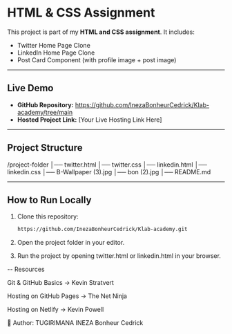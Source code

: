 # HTML & CSS Assignment  

This project is part of my **HTML and CSS assignment**. It includes:  

- Twitter Home Page Clone
- LinkedIn Home Page Clone
- Post Card Component (with profile image + post image)  

---

##  Live Demo  

- **GitHub Repository:** https://github.com/InezaBonheurCedrick/Klab-academy/tree/main  
- **Hosted Project Link:** [Your Live Hosting Link Here]  

---

##  Project Structure  
/project-folder
│── twitter.html
│── twitter.css
│── linkedin.html
│── linkedin.css
│── B-Wallpaper (3).jpg
│── bon (2).jpg
│── README.md


---

##  How to Run Locally  

1. Clone this repository:  
   ```bash
   https://github.com/InezaBonheurCedrick/Klab-academy.git
2. Open the project folder in your editor.

3. Run the project by opening twitter.html or linkedin.html in your browser.

-- Resources

Git & GitHub Basics → Kevin Stratvert

Hosting on GitHub Pages → The Net Ninja

Hosting on Netlify → Kevin Powell

👤 Author: TUGIRIMANA INEZA Bonheur Cedrick
